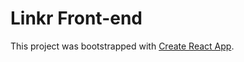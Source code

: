 # Linkr Front-end

This project was bootstrapped with [Create React App](https://github.com/facebook/create-react-app).
